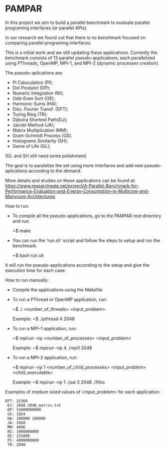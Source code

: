 # PAMPAR
In this project we aim to build a parallel benchmark to evaluate parallel programing interfaces (or parallel APIs).

In our research we found out that there is no benchmark focused on comparing parallel programing interfaces.

This is a initial work and we still updating these applications. Currently the benchmark consists of 13 parallel pseudo-applications, each parallelized using PThreads, OpenMP, MPI-1, and MPI-2 (dynamic processes creation).

The pseudo-aplications are:
  - Pi Caluculation       (PI);
  - Dot Produtct          (DP);
  - Numeric Integration   (NI);
  - Odd-Even Sort         (OE);
  - Harmonic Sums         (HA);
  - Disc. Fourier Transf. (DFT);
  - Turing Ring           (TR);
  - Dijkstra Shortest Path(DJ);
  - Jacobi Method         (JA);
  - Matrix Multiplication (MM);
  - Gram-Schmidt Process  (GS).
  - Histograms Similarity (SH);
  - Game of Life          (GL);
  
  (GL and SH still need some polishment)

The goal is to paralelize the set using more interfaces and add new pseudo-aplications according to the demand.

More details and studies on these applications can be found at: https://www.researchgate.net/project/A-Parallel-Benchmark-for-Performance-Evaluation-and-Energy-Consumption-in-Multicore-and-Manycore-Architectures

How to run:
  
  - To compile all the pseudo-applications, go to the PAMPAR root directory and run:
  
    ~$ make
    
  - You can run the 'run.sh' script and follow the steps to setup and run the benchmark.
  
    ~$ bash run.sh
    
  It will run the pseudo-applications according to the setup and give the execution time for each case.
  
How to run manually:

  - Compile the applications using the Makefile
  
  - To run a PThread or OpenMP application, run:
    
    ~$ ./<executable> <number_of_threads> <input_problem>
    
    Example: ~$ ./pthread 4 2048
   
    
  - To run a MPI-1 application, run:
  
    ~$ mpirun -np <number_of_processes> <executable> <input_problem>
    
    Example: ~$ mpirun -np 4 ./mpi1 2048
    
    
  - To run a MPI-2 application, run:
  
    ~$ mpirun -np 1 <executable> <number_of_child_processes> <input_problem> <child_executable>
    
    Example: ~$ mpirun -np 1 ./pai 3 2048 ./filho
    
  Examples of medium sized values of <input_problem> for each application:
  
  	DFT: 32368
	 DJ: 2048 2048_matrix.txt
	 DP: 15000000000
	 GS: 1024
	 HA: 100000 100000
	 JA: 2048
	 MM: 4096
	 NI: 1000000000
	 OE: 225000
	 PI: 4000000000
	 TR: 2048
